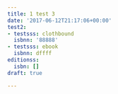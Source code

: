 ```yaml
---
title: 1 test 3
date: '2017-06-12T21:17:06+00:00'
test2:
- testsss: clothbound
  isbnn: '88888'
- testsss: ebook
  isbnn: dffff
editionss:
  isbn: []
draft: true

---
```

